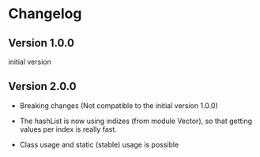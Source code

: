 # Changelog

## Version 1.0.0

initial version

## Version 2.0.0

- Breaking changes (Not compatible to the initial version 1.0.0)

- The hashList is now using indizes (from module Vector), so that
  getting values per index is really fast.

- Class usage and static (stable) usage is possible
